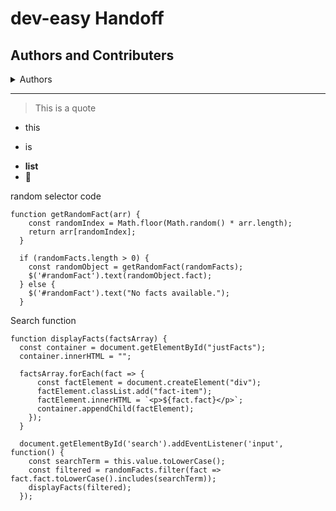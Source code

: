 # dev-easy Handoff

## Authors and Contributers
<details> 
<summary>Authors</summary>
  Victor Love, Landon Andrews, Corbin Ehlendt, Arun Batta
</details>

---

> This is a quote

- this
* is
+ **list**
+ :seal: 

random selector code
```
function getRandomFact(arr) {
    const randomIndex = Math.floor(Math.random() * arr.length);
    return arr[randomIndex];
  }

  if (randomFacts.length > 0) {
    const randomObject = getRandomFact(randomFacts);
    $('#randomFact').text(randomObject.fact);
  } else {
    $('#randomFact').text("No facts available.");
  }
```

Search function
```
function displayFacts(factsArray) {
  const container = document.getElementById("justFacts");
  container.innerHTML = "";

  factsArray.forEach(fact => {
      const factElement = document.createElement("div");
      factElement.classList.add("fact-item");
      factElement.innerHTML = `<p>${fact.fact}</p>`;
      container.appendChild(factElement);
    });
  }
    
  document.getElementById('search').addEventListener('input', function() {
    const searchTerm = this.value.toLowerCase();
    const filtered = randomFacts.filter(fact => fact.fact.toLowerCase().includes(searchTerm));
    displayFacts(filtered);
  });
```


